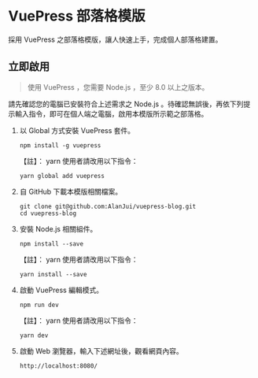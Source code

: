 # VuePress 部落格模版

採用 VuePress 之部落格模版，讓人快速上手，完成個人部落格建置。

## 立即啟用

> 使用 VuePress ，您需要 Node.js ，至少 8.0 以上之版本。

請先確認您的電腦已安裝符合上述需求之 Node.js 。待確認無誤後，再依下列提示輸入指令，即可在個人端之電腦，啟用本模版所示範之部落格。

1. 以 Global 方式安裝 VuePress 套件。
    ```shell
    npm install -g vuepress 
    ```

    【註】： yarn 使用者請改用以下指令：

    ```shell script
    yarn global add vuepress 
    ```

2. 自 GitHub 下載本模版相關檔案。
    ```shell
    git clone git@github.com:AlanJui/vuepress-blog.git
    cd vuepress-blog
    ```

3. 安裝 Node.js 相關組件。
    ```shell
    npm install --save
    ```
    
    【註】： yarn 使用者請改用以下指令：
    
    ```shell script
    yarn install --save
    ```

4. 啟動 VuePress 編輯模式。
    ```shell
    npm run dev
    ```
    
    【註】： yarn 使用者請改用以下指令：
    
    ```shell script
    yarn dev 
    ```

5. 啟動 Web 瀏覽器，輸入下述網址後，觀看網頁內容。

    ```shell script
    http://localhost:8080/
    ```
